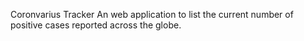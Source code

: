Coronvarius Tracker
 An web application to list the current number of positive cases reported across the globe.
